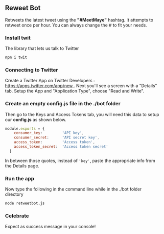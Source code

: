 ## Reweet Bot 

Retweets the latest tweet using the **"#MeetMaye"** hashtag. 
It attempts to retweet once per hour. You can always change the # to fit your needs.

### Install twit

The library that lets us talk to Twitter

```bash
npm i twit
```
 
### Connecting to Twitter 

Create a Twitter App on Twitter Developers : [https://apps.twitter.com/app/new ](https://apps.twitter.com/app/new). Next you'll see a screen with a "Details" tab. Setup the App and "Application Type", choose "Read and Write". 

### Create an empty config.js file in the ./bot folder

Then go to the Keys and Access Tokens tab, you will need this data to setup our **config.js** as shown below.
 
```js
module.exports = {
    consumer_key:         'API key',
    consumer_secret:      'API secret key',
    access_token:         'Access token',
    access_token_secret:  'Access token secret'
  }
``` 

In between those quotes, instead of `'key'`, paste the appropriate info from the Details page. 

### Run the app

Now type the following in the command line while in the ./bot folder directory
 
```bash
node retweetbot.js
``` 

### Celebrate

Expect as success message in your console! 
